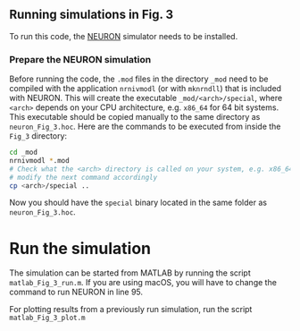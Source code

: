 ## Running simulations in Fig. 3
To run this code, the [NEURON](https://neuron.yale.edu/neuron/) simulator
needs to be installed.

### Prepare the NEURON simulation
Before running the code, the `.mod` files in the directory `_mod` need to be
compiled with the application `nrnivmodl` (or with `mknrndll`) that is included
with NEURON.
This will create the executable `_mod/<arch>/special`,
where `<arch>` depends on your CPU architecture, e.g. `x86_64` for 64 bit
systems. This executable should be copied manually to the same directory as
`neuron_Fig_3.hoc`. Here are the commands to be executed from inside the
`Fig_3` directory:
```bash
cd _mod
nrnivmodl *.mod
# Check what the <arch> directory is called on your system, e.g. x86_64 and
# modify the next command accordingly
cp <arch>/special ..
```
Now you should have the `special` binary located in the same folder as
`neuron_Fig_3.hoc`.


# Run the simulation
The simulation can be started from MATLAB by running the script
`matlab_Fig_3_run.m`. If you are using macOS, you will have to change the
command to run NEURON in line 95.

For plotting results from a previously run simulation, run the script
`matlab_Fig_3_plot.m`
